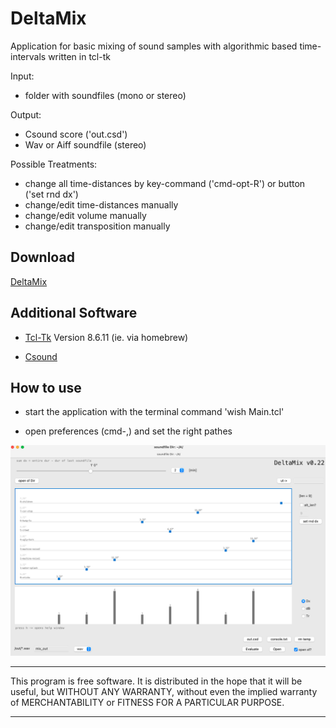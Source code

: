 # **DeltaMix**

Application for basic mixing of sound samples with algorithmic based time-intervals written in tcl-tk

Input:

- folder with soundfiles (mono or stereo)

Output:

- Csound score ('out.csd')
- Wav or Aiff soundfile (stereo)

Possible Treatments:

- change all time-distances by key-command ('cmd-opt-R') or button ('set rnd dx') 
- change/edit time-distances manually
- change/edit volume manually
- change/edit transposition manually

## Download
[DeltaMix](https://github.com/Suppan/DeltaMix/releases/)

## Additional Software  

- [Tcl-Tk](https://www.tcl.tk) Version 8.6.11 (ie. via homebrew)

- [Csound](https://csound.com)

## How to use

- start the application with the terminal command 'wish Main.tcl'

- open preferences (cmd-,) and set the right pathes

<div align="center"><img src="/resources/icons/app.png" width="800px"</img></div>  

*************
This program is free software. It is distributed in the hope that it will be useful, but WITHOUT ANY WARRANTY, without even the implied warranty of MERCHANTABILITY or FITNESS FOR A PARTICULAR PURPOSE. 
*************
